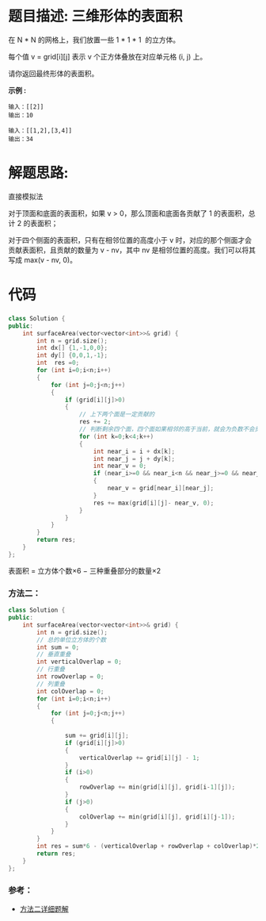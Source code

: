# 题目描述:  三维形体的表面积

在 N * N 的网格上，我们放置一些 1 * 1 * 1  的立方体。

每个值 v = grid[i][j] 表示 v 个正方体叠放在对应单元格 (i, j) 上。

请你返回最终形体的表面积。

**示例 :**
```
输入：[[2]]
输出：10

输入：[[1,2],[3,4]]
输出：34
```
# 解题思路:
  直接模拟法
  
  对于顶面和底面的表面积，如果 v > 0，那么顶面和底面各贡献了 1 的表面积，总计 2 的表面积；
  
  对于四个侧面的表面积，只有在相邻位置的高度小于 v 时，对应的那个侧面才会贡献表面积，且贡献的数量为 v - nv，其中 nv 是相邻位置的高度。我们可以将其写成 max(v - nv, 0)。
  
# 代码

###  
```c++
class Solution {
public:
    int surfaceArea(vector<vector<int>>& grid) {
        int n = grid.size();
        int dx[] {1,-1,0,0};
        int dy[] {0,0,1,-1};
        int  res =0;
        for (int i=0;i<n;i++)
        {
            for (int j=0;j<n;j++)
            {
                if (grid[i][j]>0)
                {
                    // 上下两个面是一定贡献的
                    res += 2;
                    // 判断剩余四个面，四个面如果相邻的高于当前，就会为负数不会贡献
                    for (int k=0;k<4;k++)
                    {
                        int near_i = i + dx[k];
                        int near_j = j + dy[k];
                        int near_v = 0;
                        if (near_i>=0 && near_i<n && near_j>=0 && near_j<n)
                        {
                            near_v = grid[near_i][near_j];
                        }
                        res += max(grid[i][j]- near_v, 0);
                    }
                }
            }
        }
        return res;
    }
};
```

表面积 = 立方体个数×6 − 三种重叠部分的数量×2
### 方法二：
```c++
class Solution {
public:
    int surfaceArea(vector<vector<int>>& grid) {
        int n = grid.size();
        // 总的单位立方体的个数
        int sum = 0;
        // 垂直重叠
        int verticalOverlap = 0;
        // 行重叠
        int rowOverlap = 0;
        // 列重叠
        int colOverlap = 0;
        for (int i=0;i<n;i++)
        {
            for (int j=0;j<n;j++)
            {
                
                sum += grid[i][j];
                if (grid[i][j]>0)
                {
                    verticalOverlap += grid[i][j] - 1;
                }
                if (i>0)
                {
                    rowOverlap += min(grid[i][j], grid[i-1][j]);
                }
                if (j>0)
                {
                    colOverlap += min(grid[i][j], grid[i][j-1]);
                }
            }
        }
        int res = sum*6 - (verticalOverlap + rowOverlap + colOverlap)*2;
        return res;
    }
};
```
### 参考：
   - [方法二详细题解](https://leetcode-cn.com/problems/surface-area-of-3d-shapes/solution/hua-tu-ji-suan-san-ge-zhong-die-bu-fen-by-liweiwei/)
